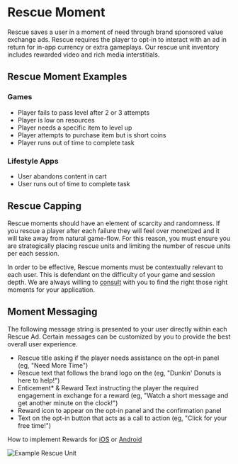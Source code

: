 # Rescue Moment

Rescue saves a user in a moment of need through brand sponsored value exchange ads. Rescue requires the player to opt-in to interact with an ad in return for in-app currency or extra gameplays. Our rescue unit inventory includes rewarded video and rich media interstitials.

## Rescue Moment Examples

### Games

* Player fails to pass level after 2 or 3 attempts
* Player is low on resources
* Player needs a specific item to level up
* Player attempts to purchase item but is short coins
* Player runs out of time to complete task

### Lifestyle Apps

* User abandons content in cart
* User runs out of time to complete task


## Rescue Capping

Rescue moments should have an element of scarcity and randomness. If you rescue a player after each failure they will feel over monetized and it will take away from natural game-flow. For this reason, you must ensure you are strategically placing rescue units and limiting the number of rescue units per each session.  

In order to be effective, Rescue moments must be contextually relevant to each user. This is defendant on the difficulty of your game and session depth. We are always willing to [consult](/doc/support) with you to find the right those right moments for your application.

## Moment Messaging

The following message string is presented to your user directly within each Rescue Ad. Certain messages can be customized by you to provide the best overall user experience.  

* Rescue title asking if the player needs assistance on the opt-in panel (eg, "Need More Time")
* Rescue text that follows the brand logo on the  (eg, "Dunkin' Donuts is here to help!")
* Enticement* & Reward Text instructing the player the required engagement in exchange for a reward (eg, "Watch a short message and get another minute on the clock!")
* Reward icon to appear on the opt-in panel and the confirmation panel
* Text on the opt-in button that acts as a call to action (eg, "Click for your free time!")


How to implement Rewards for [iOS](/doc/ios/integration) or [Android](/doc/android/integration)

![Example Rescue Unit](https://raw.github.com/tapfortap/Documentation/master/images/user-flow-rescue.jpg)
